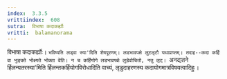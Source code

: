 ```yaml
---
index:  3.3.5
vrittiindex:  608
sutra:  विभाषा कदाकर्ह्योः
vritti:  balamanorama 
---
```


विभाषा कदाकर्ह्योः। `भविष्यति लड्वा स्या'दिति शेषपूरणम्। लडभावपक्षे लुटलृटौ यथाप्राप्तम्। तदाह--कदा कर्हि वा भुङ्क्ते भोक्ष्यते भोक्ता वेति। न च कर्हियोगे लडभावपक्षे लुडेवोचितो, नतु लृट्। `अनद्यतने र्हिलन्यतरस्या'मिति र्हिलन्तकर्हियोगविरोधादिति वाच्यं, लृडुदाहरणस्य कदायोगमात्रविषयत्वादिहुः।

